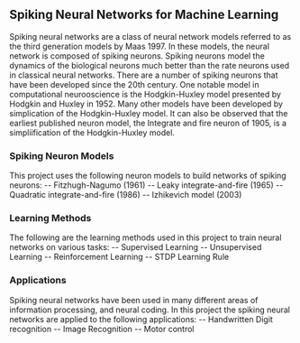 ## Spiking Neural Networks for Machine Learning
Spiking neural networks are a class of neural network models referred to as the third generation models by Maas 1997. In these models, the neural network is composed of spiking neurons. Spiking neurons model the dynamics of the biological neurons much better than the rate neurons used in classical neural networks. There are a number of spiking neurons that have been developed since the 20th century. One notable model in computational neurooscience is the Hodgkin-Huxley model presented by Hodgkin and Huxley in 1952. Many other models have been developed by simplication of the Hodgkin-Huxley model. It can also be observed that the earliest published neuron model, the Integrate and fire neuron of 1905, is a simpliification of the Hodgkin-Huxley model.

### Spiking Neuron Models
This project uses the following neuron models to build networks of spiking neurons:
 -- Fitzhugh-Nagumo (1961)
 -- Leaky integrate-and-fire (1965)
 -- Quadratic integrate-and-fire (1986)
 -- Izhikevich model (2003)

### Learning Methods
The following are the learning methods used in this project to train neural networks on various tasks:
 -- Supervised Learning
 -- Unsupervised Learning
 -- Reinforcement Learning
 -- STDP Learning Rule

### Applications
Spiking neural networks have been used in many different areas of information processing, and neural coding. In this project the spiking neural networks are applied to the following applications:
 -- Handwritten Digit recognition
 -- Image Recognition
 -- Motor control